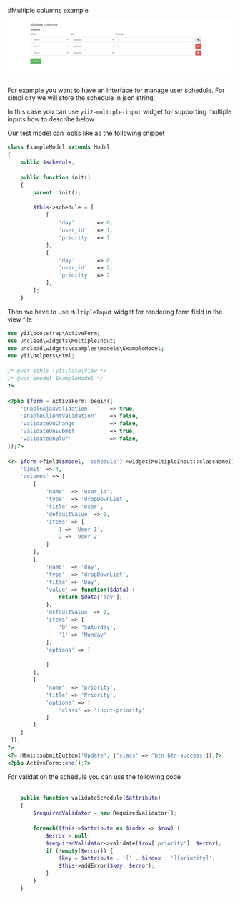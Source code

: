#Multiple columns example

![Multiple columns example](./images/multiple-column.gif?raw=true)

For example you want to have an interface for manage user schedule. For simplicity we will store the schedule in json string.

In this case you can use `yii2-multiple-input` widget for supporting multiple inputs how to describe below.

Our test model can looks like as the following snippet

```php
class ExampleModel extends Model
{
    public $schedule;

    public function init()
    {
        parent::init();

        $this->schedule = [
            [
                'day'       => 0,
                'user_id'   => 1,
                'priority'  => 1
            ],
            [
                'day'       => 0,
                'user_id'   => 2,
                'priority'  => 2
            ],
        ];
    }
```

Then we have to use `MultipleInput` widget for rendering form field in the view file

```php
use yii\bootstrap\ActiveForm;
use unclead\widgets\MultipleInput;
use unclead\widgets\examples\models\ExampleModel;
use yii\helpers\Html;

/* @var $this \yii\base\View */
/* @var $model ExampleModel */
?>

<?php $form = ActiveForm::begin([
    'enableAjaxValidation'      => true,
    'enableClientValidation'    => false,
    'validateOnChange'          => false,
    'validateOnSubmit'          => true,
    'validateOnBlur'            => false,
]);?>

<?= $form->field($model, 'schedule')->widget(MultipleInput::className(), [
    'limit' => 4,
    'columns' => [
        [
            'name'  => 'user_id',
            'type'  => 'dropDownList',
            'title' => 'User',
            'defaultValue' => 1,
            'items' => [
                1 => 'User 1',
                2 => 'User 2'
            ]
        ],
        [
            'name'  => 'day',
            'type'  => 'dropDownList',
            'title' => 'Day',
            'value' => function($data) {
                return $data['day'];
            },
            'defaultValue' => 1,
            'items' => [
                '0' => 'Saturday',
                '1' => 'Monday'
            ],
            'options' => [

            ]
        ],
        [
            'name'  => 'priority',
            'title' => 'Priority',
            'options' => [
                'class' => 'input-priority'
            ]
        ]
    ]
 ]);
?>
<?= Html::submitButton('Update', ['class' => 'btn btn-success']);?>
<?php ActiveForm::end();?>
```


For validation the schedule you can use the following code

```php

    public function validateSchedule($attribute)
    {
        $requiredValidator = new RequiredValidator();

        foreach($this->$attribute as $index => $row) {
            $error = null;
            $requiredValidator->validate($row['priority'], $error);
            if (!empty($error)) {
                $key = $attribute . '[' . $index . '][priority]';
                $this->addError($key, $error);
            }
        }
    }
```
